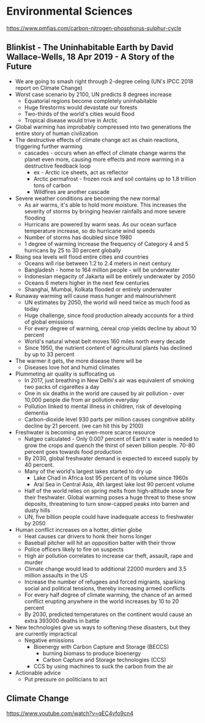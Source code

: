 # Environmental Sciences

<https://www.pmfias.com/carbon-nitrogen-phosphorus-sulphur-cycle>

## Blinkist - The Uninhabitable Earth by David Wallace-Wells, 18 Apr 2019 - A Story of the Future

- We are going to smash right through 2-degree celing (UN's IPCC 2018 report on Climate Change)
- Worst case scenario by 2100, UN predicts 8 degrees increase
  - Equatorial regions become completely uninhabitable
  - Huge firestorms would devastate our forests
  - Two-thirds of the world's cities would flood
  - Tropical disease would trive in Arctic
- Global warming has improbably compressed into two generations the entire story of human civilization
- The destructive effects of climate change act as chain reactions, triggering further warming
  - cascades - occurs when an effect of climate change warms the planet even more, causing more effects and more warming in a destructive feedback loop
    - ex - Arctic ice sheets, act as reflector
    - Arctic permafrost - frozen rock and soil contains up to 1.8 trillion tons of carbon
    - Wildfires are another cascade
- Severe weather conditions are becoming the new normal
  - As air warms, it's able to hold more moisture. This increases the severity of storms by bringing heavier rainfalls and more severe flooding
  - Hurricans are powered by warm seas. As our ocean surface temperature increase, so do hurricane wind speeds
  - Number of storms has doubled since 1980
  - 1 degree of warming increase the frequency of Category 4 and 5 hurricans by 25 to 30 percent globally
- Rising sea levels will flood entire cities and countries
  - Oceans will rise between 1.2 to 2.4 meters in next century
  - Bangladesh - home to 164 million people - will be underwater
  - Indonesian megacity of Jakarta will be entirely underwater by 2050
  - Oceans 6 meters higher in the next few centuries
  - Shanghai, Mumbai, Kolkata flooded or entirely underwater
- Runaway warming will cause mass hunger and malnourishment
  - UN estimates by 2050, the world will need twice as much food as today
  - Huge challenge, since food production already accounts for a third of global emissions
  - For every degree of warming, cereal crop yields decline by about 10 percent
  - World's natural wheat belt moves 160 miles north every decade
  - Since 1950, the nutrient content of agricultural plants has declined by up to 33 percent
- The warmer it gets, the more disease there will be
  - Diseases love hot and humid climates
- Plummeting air quality is suffocating us
  - In 2017, just breathing in New Delhi's air was equivalent of smoking two packs of cigarettes a day
  - One in six deaths in the world are caused by air pollution - over 10,000 people die from air pollution everyday
  - Pollution linked to mental illness in children, risk of developing dementia
  - Carbon-dioxide level 930 parts per million causes congnitive ability decline by 21 percent. (we can hit this by 2100)
- Freshwater is becoming an even-more scarce resource
  - Natgeo calculated - Only 0.007 percent of Earth's water is needed to grow the crops and quench the thirst of seven billion people. 70-80 percent goes towards food production
  - By 2030, global freshwater demand is expected to exceed supply by 40 percent.
  - Many of the world's largest lakes started to dry up
    - Lake Chad in Africa lost 95 percent of its volume since 1960s
    - Aral Sea in Central Asia, 4th largest lake lost 90 percent volume
  - Half of the world relies on spring melts from high-altitude snow for their freshwater. Global warming poses a huge threat to these snow deposits, threatening to turn snow-capped peaks into barren and dusty hills
  - UN, five billion people could have inadequate access to freshwater by 2050
- Human conflict increases on a hotter, dirtier globe
  - Heat causes car drivers to honk their horns longer
  - Baseball pitcher will hit an opposition batter with their throw
  - Police officers likely to fire on suspects
  - High air pollution correlates to increase car theft, assault, rape and murder
  - Climate change would lead to additional 22000 murders and 3.5 million assaults in the US
  - Increase the number of refugees and forced migrants, sparking social and political tensions, thereby increasing armed conflicts
  - For every half degree of climate warming, the chance of an armed conflict erupting anywhere in the world increases by 10 to 20 percent
  - By 2030, predicted temperatures on the continent would cause an extra 393000 deaths in battle
- New technologies give us ways to softening these disasters, but they are currently impractical
  - Negative emissions
    - Bioenergy with Carbon Capture and Storage (BECCS)
      - burning biomass to produce bioenergy
      - Carbon Capture and Storage technologies (CCS)
    - CCS by using machines to suck the carbon from the air
- Actionable advice
  - Put pressure on politicians to act

## Climate Change

<https://www.youtube.com/watch?v=qEC4vfo9cn4>
